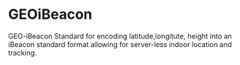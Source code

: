 # GEOiBeacon
GEO-iBeacon Standard for encoding latitude,longitute, height into an iBeacon standard format allowing for server-less indoor location and tracking. 
